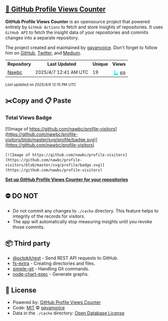 ## [🚀 GitHub Profile Views Counter](https://github.com/gayanvoice/github-profile-views-counter)
**GitHub Profile Views Counter** is an opensource project that powered entirely by  `GitHub Actions` to fetch and store insights of repositories.
It uses `GitHub API` to fetch the insight data of your repositories and commits changes into a separate repository.

The project created and maintained by [gayanvoice](https://github.com/gayanvoice). Don't forget to follow him on [GitHub](https://github.com/gayanvoice), [Twitter](https://twitter.com/gayanvoice), and [Medium](https://gayanvoice.medium.com/).

<table>
	<tr>
		<th>
			Repository
		</th>
		<th>
			Last Updated
		</th>
		<th>
			Unique
		</th>
		<th>
			Views
		</th>
	</tr>
	<tr>
		<td>
			<a href="https://github.com/nawbc/profile-visitors/tree/master/readme/320593293/year.md">
				Nawbc
			</a>
		</td>
		<td>
			2025/4/7 12:41 AM UTC
		</td>
		<td>
			19
		</td>
		<td>
			<img alt="Response time graph" src="https://github.com/nawbc/profile-visitors/raw/master/graph/320593293/small/year.png" height="20"> 69
		</td>
	</tr>
</table>

<small><i>Last updated on 2025/4/9 12:15 PM UTC</i></small>

## ✂️Copy and 📋 Paste
### Total Views Badge
[![Image of https://github.com/nawbc/profile-visitors](https://github.com/nawbc/profile-visitors/blob/master/svg/profile/badge.svg)](https://github.com/nawbc/profile-visitors)

```readme
[![Image of https://github.com/nawbc/profile-visitors](https://github.com/nawbc/profile-visitors/blob/master/svg/profile/badge.svg)](https://github.com/nawbc/profile-visitors)
```
[**Set up GitHub Profile Views Counter for your repositories**](https://github.com/gayanvoice/github-profile-views-counter)
## ⛔ DO NOT
- Do not commit any changes to `./cache` directory. This feature helps to integrity of the records for visitors.
- The app will automatically stop measuring insights until you revoke those commits.
## 📦 Third party

- [@octokit/rest](https://www.npmjs.com/package/@octokit/rest) - Send REST API requests to GitHub.
- [fs-extra](https://www.npmjs.com/package/fs-extra) - Creating directories and files.
- [simple-git](https://www.npmjs.com/package/simple-git) - Handling Git commands.
- [node-chart-exec](https://www.npmjs.com/package/node-chart-exec) - Generate graphs.
## 📄 License
- Powered by: [GitHub Profile Views Counter](https://github.com/gayanvoice/github-profile-views-counter)
- Code: [MIT](./LICENSE) © [gayanvoice](https://github.com/gayanvoice)
- Data in the `./cache` directory: [Open Database License](https://opendatacommons.org/licenses/odbl/1-0/)